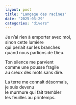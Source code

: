 ```yaml
---
layout: post
title: "Langage des racines"
date: "2025-03-29"
categories: "divers"
---
```


Je n’ai rien à emporter avec moi,  
sinon cette lumière  
qui perlait sur les branches  
quand nous parlions de Dieu.  

Ton silence me parvient  
comme une pousse fragile  
au creux des mots sans dire.  

La terre me connaît désormais,  
je suis devenu  
le murmure qui fait trembler  
les feuilles au printemps.  

